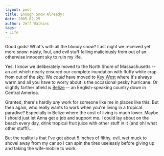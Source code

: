 ```yaml
---
layout: post
title: Enough Snow Already!
date: 2005-02-25
author: Jeff Watkins
tags:
- Life
---
```


Good gods! What's with all the bloody snow? Last night we received yet more snow: nasty, foul, and evil stuff falling maliciously from out of an otherwise innocent sky to ruin my life.

Yes, I know we deliberately moved to the North Shore of Massachusetts -- an act which nearly ensured our complete inundation with fluffy white crap from out of the sky. We *could* have moved to [Key West][key-west] where it's always warm and all you have to worry about is the occasional pesky hurricane. Or slightly farther afield is [Belize][belize] -- an English-speaking country down in Central America.

Granted, there's hardly *any* work for someone like me in places like this. But then again, who really wants to work when you're living in a tropical paradise? Especially in Belize where the cost of living is much lower. Maybe I should just let Anna get a job and support me. I could lay about on the beach every day, drink tropical fruit juice with other stuff in it (and oh! what other stuff!)...

But the reality is that I've got about 5 inches of filthy, evil, wet muck to shovel away from my car so I can spin the tires uselessly before giving up and taking the wife-mobile to work.

[key-west]: http://www.keywestcity.com/ "Sunny and Warm: Key West"
[belize]: http://www.travelbelize.org/belize.html "Another Sunny and Warm destination: Belize"